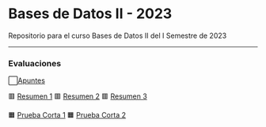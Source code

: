 # Bases de Datos II - 2023

Repositorio para el curso Bases de Datos II del I Semestre de 2023

---

### Evaluaciones
⬜[Apuntes](https://github.com/fiozelaya/Bases-de-Datos-II-2023/tree/main/Apuntes)

🟥 [Resumen 1](https://github.com/fiozelaya/Bases-de-Datos-II-2023/tree/main/R1)
🟥 [Resumen 2](https://github.com/fiozelaya/Bases-de-Datos-II-2023/tree/main/R2)
🟥 [Resumen 3](https://github.com/fiozelaya/Bases-de-Datos-II-2023/tree/main/R3)

🟧 [Prueba Corta 1](https://github.com/fiozelaya/Bases-de-Datos-II-2023/tree/main/PC1)
🟧 [Prueba Corta 2](https://github.com/fiozelaya/Bases-de-Datos-II-2023/tree/main/PC2)


[//]: (🟨🟩🟦🟪🟫⬛⬜🟥🟧)
